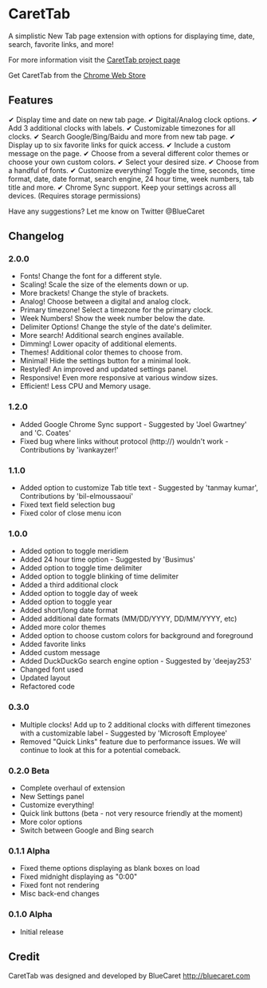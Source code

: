 # CaretTab
A simplistic New Tab page extension with options for displaying time, date, search, favorite links, and more!

For more information visit the [CaretTab project page](http://bluecaret.com/project/carettab)

Get CaretTab from the [Chrome Web Store](https://chrome.google.com/webstore/detail/carettab-new-tab-page/cojpndognjdcakkimaloeealehpkljna?hl=en-US)

## Features
✔ Display time and date on new tab page.
✔ Digital/Analog clock options.
✔ Add 3 additional clocks with labels.
✔ Customizable timezones for all clocks.
✔ Search Google/Bing/Baidu and more from new tab page.
✔ Display up to six favorite links for quick access.
✔ Include a custom message on the page.
✔ Choose from a several different color themes or choose your own custom colors.
✔ Select your desired size.
✔ Choose from a handful of fonts.
✔ Customize everything! Toggle the time, seconds, time format, date, date format, search engine, 24 hour time, week numbers, tab title and more.
✔ Chrome Sync support. Keep your settings across all devices. (Requires storage permissions)

Have any suggestions? Let me know on Twitter @BlueCaret

## Changelog

### 2.0.0
- Fonts! Change the font for a different style.
- Scaling! Scale the size of the elements down or up.
- More brackets! Change the style of brackets.
- Analog! Choose between a digital and analog clock.
- Primary timezone! Select a timezone for the primary clock.
- Week Numbers! Show the week number below the date.
- Delimiter Options! Change the style of the date's delimiter.
- More search! Additional search engines available.
- Dimming! Lower opacity of additional elements.
- Themes! Additional color themes to choose from.
- Minimal! Hide the settings button for a minimal look.
- Restyled! An improved and updated settings panel.
- Responsive! Even more responsive at various window sizes.
- Efficient! Less CPU and Memory usage.

### 1.2.0
- Added Google Chrome Sync support - Suggested by 'Joel Gwartney' and 'C. Coates'
- Fixed bug where links without protocol (http://) wouldn't work - Contributions by 'ivankayzer!'

### 1.1.0
- Added option to customize Tab title text - Suggested by 'tanmay kumar', Contributions by 'bil-elmoussaoui'
- Fixed text field selection bug
- Fixed color of close menu icon

### 1.0.0
- Added option to toggle meridiem
- Added 24 hour time option - Suggested by 'Busimus'
- Added option to toggle time delimiter
- Added option to toggle blinking of time delimiter
- Added a third additional clock
- Added option to toggle day of week
- Added option to toggle year
- Added short/long date format
- Added additional date formats (MM/DD/YYYY, DD/MM/YYYY, etc)
- Added more color themes
- Added option to choose custom colors for background and foreground
- Added favorite links
- Added custom message
- Added DuckDuckGo search engine option - Suggested by 'deejay253'
- Changed font used
- Updated layout
- Refactored code

### 0.3.0
- Multiple clocks! Add up to 2 additional clocks with different timezones with a customizable label - Suggested by 'Microsoft Employee'
- Removed "Quick Links" feature due to performance issues. We will continue to look at this for a potential comeback.

### 0.2.0 Beta
- Complete overhaul of extension
- New Settings panel
- Customize everything!
- Quick link buttons (beta - not very resource friendly at the moment)
- More color options
- Switch between Google and Bing search

### 0.1.1 Alpha
- Fixed theme options displaying as blank boxes on load
- Fixed midnight displaying as "0:00"
- Fixed font not rendering
- Misc back-end changes

### 0.1.0 Alpha
- Initial release

## Credit
CaretTab was designed and developed by BlueCaret
http://bluecaret.com

